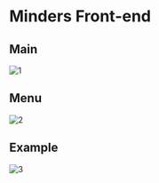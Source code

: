 # Minders Front-end

## Main
![1](https://user-images.githubusercontent.com/76513209/174584929-35d4b72c-dc01-4413-8269-b70847888b8b.png)
## Menu
![2](https://user-images.githubusercontent.com/76513209/174584941-eac97e88-74b4-499e-a165-2181af4d2786.png)
## Example
![3](https://user-images.githubusercontent.com/76513209/174584944-538ac9df-f3b0-4b82-9507-7bfed47f4b57.png)
